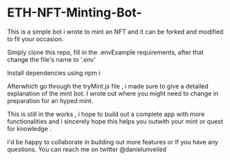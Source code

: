 # ETH-NFT-Minting-Bot-

This is a simple bot i wrote to mint an NFT and it can be forked and modified to fit your occasion.

Simply clone this repo, fill in the .envExample requirements, after that change the file's name to '.env'

Install dependencies using npm i

Afterwhich go through the tryMint.js file , i made sure to give a detailed explanation of the mint bot.
I wrote out where you might need to change in preparation for an hyped mint.

This is still in the works , i hope to build out a complete app with more functionalities and i sincerely hope this helps you outwith your mint or quest for knowledge .

I'd be happy to collaborate in building out more features or If you have any questions.
You can reach me on twitter @danielunveiled 
